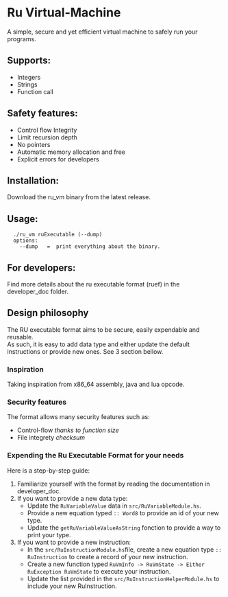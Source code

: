 # Ru Virtual-Machine
A simple, secure and yet efficient virtual machine to safely run your programs.

## Supports:
-  Integers
-  Strings
-  Function call

## Safety features:  
- Control flow Integrity
- Limit recursion depth
- No pointers
- Automatic memory allocation and free
- Explicit errors for developers

## Installation:
Download the ru_vm binary from the latest release.

## Usage:
```
  ./ru_vm ruExecutable (--dump)
  options:
    --dump   =  print everything about the binary.

```
## For developers:
Find more details about the ru executable format (ruef) in the developer_doc folder.

## Design philosophy
The RU executable format aims to be secure, easily expendable and reusable.  
As such, it is easy to add data type and either update the default instructions or provide new ones. See 3 section bellow.
### Inspiration
Taking inspiration from x86_64 assembly, java and lua opcode.    
### Security features
The format allows many security features such as:
-  Control-flow _thanks to function size_
-  File integrety _checksum_
### Expending the Ru Executable Format for your needs
Here is a step-by-step guide:
1. Familiarize yourself with the format by reading the documentation in developer_doc.
2. If you want to provide a new data type:
   - Update the `RuVariableValue` data in `src/RuVariableModule.hs`.
   - Provide a new equation typed `:: Word8` to provide an id of your new type.
   - Update the `getRuVariableValueAsString` fonction to provide a way to print your type.
3. If you want to provide a new instruction:
   - In the `src/RuInstructionModule.hs`file, create a new equation type `:: RuInstruction` to create a record of your new instruction.
   - Create a new function typed `RuVmInfo -> RuVmState -> Either RuException RuVmState` to execute your instruction.
   - Update the list provided in the `src/RuInstructionHelperModule.hs` to include your new RuInstruction.


























